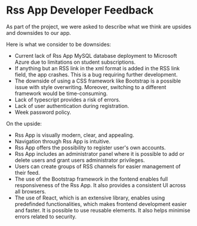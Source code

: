 # Rss App Developer Feedback

As part of the project, we were asked to describe what we think are upsides and downsides to our app.

Here is what we consider to be downsides:

- Current lack of Rss App MySQL database deployment to Microsoft Azure due to limitations on student subscriptions.
- If anything but an RSS link in the xml format is added in the RSS link field, the app crashes. This is a bug requiring further development.
- The downside of using a CSS framework like Bootstrap is a possible issue with style overwriting. Moreover, switching to a different framework would be time-consuming.
- Lack of typescript provides a risk of errors.
- Lack of user authentication during registration.
- Week password policy.



On the upside:

- Rss App is visually modern, clear, and appealing.
- Navigation through Rss App is intuitive.
- Rss App offers the possibility to register user's own accounts.
- Rss App includes an administrator panel where it is possible to add or delete users and grant users administrator privileges.
- Users can create groups of RSS channels for easier management of their feed.
- The use of the Bootstrap framework in the fontend enables full responsiveness of the Rss App. It also provides a consistent UI across all browsers.
- The use of React, which is an extensive library, enables using predefinded functionalities, which makes frontend development easier and faster. It is possible to use reusable elements. It also helps minimise errors related to security.


